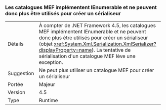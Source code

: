 ### <a name="mef-catalogs-implement-ienumerable-and-therefore-can-no-longer-be-used-to-create-a-serializer"></a>Les catalogues MEF implémentent IEnumerable et ne peuvent donc plus être utilisés pour créer un sérialiseur

|   |   |
|---|---|
|Détails|À compter de .NET Framework 4.5, les catalogues MEF implémentent IEnumerable et ne peuvent donc plus être utilisés pour créer un sérialiseur (objet <xref:System.Xml.Serialization.XmlSerializer?displayProperty=name>). La tentative de sérialisation d'un catalogue MEF lève une exception.|
|Suggestion|Ne peut plus utiliser un catalogue MEF pour créer un sérialiseur|
|Portée|Majeur|
|Version|4.5|
|Type|Runtime|

